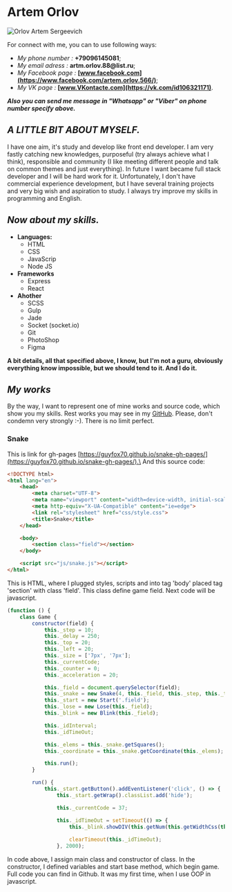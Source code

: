 # Artem Orlov

![Orlov Artem Sergeevich](https://github.com/GuyFox70/images/blob/master/K7ldyUj85UM.jpg?raw=true)

For connect with me, you can to use following ways:

* *My phone number :* __+79096145081__;
* *My email adress :* __artm.orlov.88@list.ru__;
* *My Facebook page :* __[www.facebook.com](https://www.facebook.com/artem.orlov.566/)__;
* *My VK page :* __[www.VKontacte.com](https://vk.com/id106321171)__.

__*Also you can send me message in \"Whatsapp\" or \"Viber\" on phone number specify above.*__

## *A LITTLE BIT ABOUT MYSELF.*

I have one aim, it's study and develop like front end developer. I am very fastly catching new knowledges, purposeful (try always achieve what I think), responsible and community (I like meeting different people and talk on common themes and just everything). In future I want became full stack developer and I will be hard work for it. Unfortunately, I don't have commercial experience development, but I have several training projects and very big wish and aspiration to study. I always try improve my skills in programming and English.

## *Now about my skills.*

* __Languages:__
  * HTML
  * CSS
  * JavaScrip
  * Node JS
* __Frameworks__
  * Express
  * React
* __Ahother__
  * SCSS
  * Gulp
  * Jade
  * Socket (socket.io)
  * Git
  * PhotoShop
  * Figma
  
__A bit details, all that specified above, I know, but I'm not a guru, obviously everything know impossible, but we should tend to it. And I do it.__

## *My works*

By the way, I want to represent one of mine works and source code, which show you my skills. Rest works you may see in my [GitHub](https://github.com/GuyFox70). Please, don't condemn very strongly :-). There is no limit perfect.

### Snake
This is link for gh-pages [https://guyfox70.github.io/snake-gh-pages/](https://guyfox70.github.io/snake-gh-pages/).\
And this source code:

```html
<!DOCTYPE html>
<html lang="en">
    <head>
        <meta charset="UTF-8">
        <meta name="viewport" content="width=device-width, initial-scale=1.0">
        <meta http-equiv="X-UA-Compatible" content="ie=edge">
        <link rel="stylesheet" href="css/style.css">
        <title>Snake</title>
    </head>

    <body>
        <section class="field"></section>
    </body>

    <script src="js/snake.js"></script>
</html>
```

This is HTML, where I plugged styles, scripts and into tag 'body' placed tag 'section' with class 'field'. This class define game field. Next code will be javascript.

```javascript
(function () {
    class Game {
        constructor(field) {
            this._step = 10;
            this._delay = 250;
            this._top = 20;
            this._left = 20;
            this._size = ['7px', '7px'];
            this._currentCode;
            this._counter = 0;
            this._acceleration = 20;

            this._field = document.querySelector(field);
            this._snake = new Snake(4, this._field, this._step, this._top, this._left, this._size);
            this._start = new Start('.field');
            this._lose = new Lose(this._field);
            this._blink = new Blink(this._field);

            this._idInterval;
            this._idTimeOut;

            this._elems = this._snake.getSquares();
            this._coordinate = this._snake.getCoordinate(this._elems);

            this.run();
        }

        run() {
            this._start.getButton().addEventListener('click', () => {
                this._start.getWrap().classList.add('hide');

                this._currentCode = 37;

                this._idTimeOut = setTimeout(() => {
                    this._blink.showDIV(this.getNum(this.getWidthCss(this._field)),this.getNum(this.getHeightCss(this._field)), this._step);
                    
                    clearTimeout(this._idTimeOut);
                }, 2000);
  ```
                
In code above, I assign main class and constructor of class. In the constructor, I defined variables and start base method, which begin game. Full code you can find in Github. It was my first time, when I use OOP in javascript.
